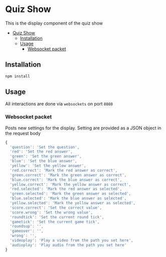 # Quiz Show

This is the display component of the quiz show

- [Quiz Show](#quiz-show)
  - [Installation](#installation)
  - [Usage](#usage)
    - [Websocket packet](#websocket-packet)

## Installation

``` bash
npm install
```

## Usage

All interactions are done via `websockets` on port `8080`

### Websocket packet

Posts new settings for the display. Setting are provided as a JSON object in the request body

```javascript
{
  'question': 'Set the question',
  'red': 'Set the red answer',
  'green': 'Set the green answer',
  'blue': 'Set the blue answer',
  'yellow': 'Set the yellow answer',
  'red.correct': 'Mark the red answer as correct',
  'green.correct': 'Mark the green answer as correct',
  'blue.correct': 'Mark the blue answer as correct',
  'yellow.correct': 'Mark the yellow answer as correct',
  'red.selected': 'Mark the red answer as selected',
  'green.selected': 'Mark the green answer as selected',
  'blue.selected': 'Mark the blue answer as selected',
  'yellow.selected': 'Mark the yellow answer as selected',
  'score.correct': 'Set the correct value',
  'score.wrong': 'Set the wrong value',
  'roundtick': 'Set the current round tick',
  'gametick': 'Set the current game tick',
  'roundsup': '',
  'gameover': '',
  'wrong': '',
  'videoplay': 'Play a video from the path you set here',
  'audioplay': 'Play audio from the path you set here'
}
```
